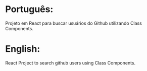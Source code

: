 # Português:
Projeto em React para buscar usuários do Github utilizando Class Components.

# English:
React Project to search github users using Class Components.
